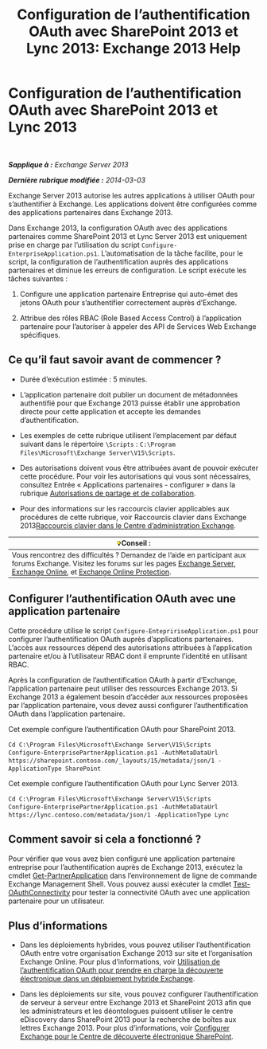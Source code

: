 ﻿---
title: 'Configuration de l’authentification OAuth avec SharePoint 2013 et Lync 2013: Exchange 2013 Help'
TOCTitle: Configuration de l’authentification OAuth avec SharePoint 2013 et Lync 2013
ms:assetid: ca3c78a3-80cc-4df2-859f-0106bbd57a07
ms:mtpsurl: https://technet.microsoft.com/fr-fr/library/JJ649094(v=EXCHG.150)
ms:contentKeyID: 50479167
ms.date: 04/24/2018
mtps_version: v=EXCHG.150
ms.translationtype: HT
---

# Configuration de l’authentification OAuth avec SharePoint 2013 et Lync 2013

 

_**Sapplique à :** Exchange Server 2013_

_**Dernière rubrique modifiée :** 2014-03-03_

Exchange Server 2013 autorise les autres applications à utiliser OAuth pour s’authentifier à Exchange. Les applications doivent être configurées comme des applications partenaires dans Exchange 2013.

Dans Exchange 2013, la configuration OAuth avec des applications partenaires comme SharePoint 2013 et Lync Server 2013 est uniquement prise en charge par l’utilisation du script `Configure-EnterpriseApplication.ps1`. L’automatisation de la tâche facilite, pour le script, la configuration de l’authentification auprès des applications partenaires et diminue les erreurs de configuration. Le script exécute les tâches suivantes :

1.  Configure une application partenaire Entreprise qui auto-émet des jetons OAuth pour s’authentifier correctement auprès d’Exchange.

2.  Attribue des rôles RBAC (Role Based Access Control) à l’application partenaire pour l’autoriser à appeler des API de Services Web Exchange spécifiques.

## Ce qu’il faut savoir avant de commencer ?

  - Durée d’exécution estimée : 5 minutes.

  - L’application partenaire doit publier un document de métadonnées authentifié pour que Exchange 2013 puisse établir une approbation directe pour cette application et accepte les demandes d’authentification.

  - Les exemples de cette rubrique utilisent l’emplacement par défaut suivant dans le répertoire `\Scripts` : `C:\Program Files\Microsoft\Exchange Server\V15\Scripts`.

  - Des autorisations doivent vous être attribuées avant de pouvoir exécuter cette procédure. Pour voir les autorisations qui vous sont nécessaires, consultez Entrée « Applications partenaires - configurer » dans la rubrique [Autorisations de partage et de collaboration](sharing-and-collaboration-permissions-exchange-2013-help.md).

  - Pour des informations sur les raccourcis clavier applicables aux procédures de cette rubrique, voir Raccourcis clavier dans Exchange 2013[Raccourcis clavier dans le Centre d’administration Exchange](keyboard-shortcuts-in-the-exchange-admin-center-exchange-online-protection-help.md).

<table>
<thead>
<tr class="header">
<th><img src="images/Bb125224.tip(EXCHG.150).gif" title="Conseil" alt="Conseil" />Conseil :</th>
</tr>
</thead>
<tbody>
<tr class="odd">
<td>Vous rencontrez des difficultés ? Demandez de l’aide en participant aux forums Exchange. Visitez les forums sur les pages <a href="https://go.microsoft.com/fwlink/p/?linkid=60612">Exchange Server</a>, <a href="https://go.microsoft.com/fwlink/p/?linkid=267542">Exchange Online</a>, et <a href="https://go.microsoft.com/fwlink/p/?linkid=285351">Exchange Online Protection</a>.</td>
</tr>
</tbody>
</table>


## Configurer l’authentification OAuth avec une application partenaire

Cette procédure utilise le script `Configure-EntepririseApplication.ps1` pour configurer l’authentification OAuth auprès d’applications partenaires. L’accès aux ressources dépend des autorisations attribuées à l’application partenaire et/ou à l’utilisateur RBAC dont il emprunte l’identité en utilisant RBAC.

Après la configuration de l’authentification OAuth à partir d’Exchange, l’application partenaire peut utiliser des ressources Exchange 2013. Si Exchange 2013 a également besoin d’accéder aux ressources proposées par l’application partenaire, vous devez aussi configurer l’authentification OAuth dans l’application partenaire.

Cet exemple configure l’authentification OAuth pour SharePoint 2013.

    Cd C:\Program Files\Microsoft\Exchange Server\V15\Scripts
    Configure-EnterprisePartnerApplication.ps1 -AuthMetaDataUrl https://sharepoint.contoso.com/_layouts/15/metadata/json/1 -ApplicationType SharePoint

Cet exemple configure l’authentification OAuth pour Lync Server 2013.

    Cd C:\Program Files\Microsoft\Exchange Server\V15\Scripts
    Configure-EnterprisePartnerApplication.ps1 -AuthMetaDataUrl https://lync.contoso.com/metadata/json/1 -ApplicationType Lync

## Comment savoir si cela a fonctionné ?

Pour vérifier que vous avez bien configuré une application partenaire entreprise pour l’authentification auprès de Exchange 2013, exécutez la cmdlet [Get-PartnerApplication](https://technet.microsoft.com/fr-fr/library/jj218721\(v=exchg.150\)) dans l’environnement de ligne de commande Exchange Management Shell. Vous pouvez aussi exécuter la cmdlet [Test-OAuthConnectivity](https://technet.microsoft.com/fr-fr/library/jj218623\(v=exchg.150\)) pour tester la connectivité OAuth avec une application partenaire pour un utilisateur.

## Plus d’informations

  - Dans les déploiements hybrides, vous pouvez utiliser l’authentification OAuth entre votre organisation Exchange 2013 sur site et l’organisation Exchange Online. Pour plus d’informations, voir [Utilisation de l’authentification OAuth pour prendre en charge la découverte électronique dans un déploiement hybride Exchange](using-oauth-authentication-to-support-ediscovery-in-an-exchange-hybrid-deployment-exchange-2013-help.md).

  - Dans les déploiements sur site, vous pouvez configurer l’authentification de serveur à serveur entre Exchange 2013 et SharePoint 2013 afin que les administrateurs et les déontologues puissent utiliser le centre eDiscovery dans SharePoint 2013 pour la recherche de boîtes aux lettres Exchange 2013. Pour plus d’informations, voir [Configurer Exchange pour le Centre de découverte électronique SharePoint](configure-exchange-for-sharepoint-ediscovery-center-exchange-2013-help.md).

